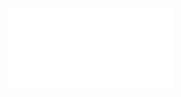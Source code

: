 ![](Konfigurator%20|%20Volkswagen%20Deutschland%20Der%20Passat%20Variant%20GTE%20Ihr%20Wunschfahrzeug.pdf)